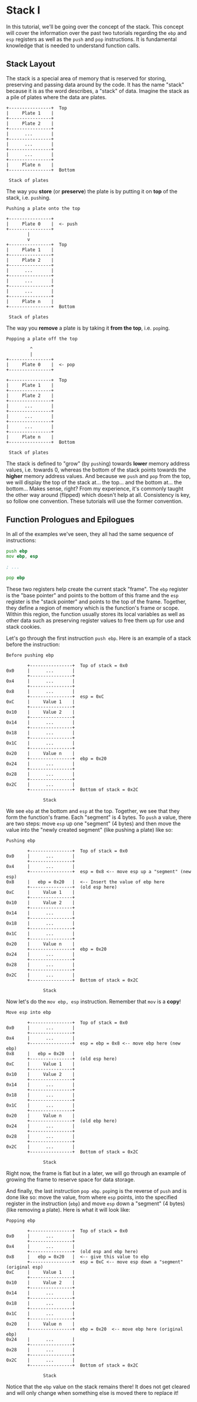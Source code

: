 # Stack I

In this tutorial, we'll be going over the concept of the stack. This concept will cover the information over the past two tutorials regarding the `ebp` and `esp` registers as well as the `push` and `pop` instructions. It is fundamental knowledge that is needed to understand function calls.

## Stack Layout

The stack is a special area of memory that is reserved for storing, preserving and passing data around by the code. It has the name "stack" because it is as the word describes, a "stack" of data. Imagine the stack as a pile of plates where the data are plates. 

```
+----------------+  Top
|     Plate 1    |
+----------------+
|     Plate 2    |
+----------------+
|      ...       |
+----------------+
|      ...       |
+----------------+
|      ...       |
+----------------+
|     Plate n    |
+----------------+  Bottom

 Stack of plates
```

The way you **store** (or **preserve**) the plate is by putting it on **top** of the stack, i.e. `push`ing. 

```
Pushing a plate onto the top

+----------------+
|     Plate 0    |  <- push
+----------------+
        |
        v
+----------------+  Top
|     Plate 1    |
+----------------+
|     Plate 2    |
+----------------+
|      ...       |
+----------------+
|      ...       |
+----------------+
|      ...       |
+----------------+
|     Plate n    |
+----------------+  Bottom

 Stack of plates
```

The way you **remove** a plate is by taking it **from the top**, i.e. `pop`ing. 

```
Popping a plate off the top

         ^
         |
+----------------+
|     Plate 0    |  <- pop
+----------------+

+----------------+  Top
|     Plate 1    |
+----------------+
|     Plate 2    |
+----------------+
|      ...       |
+----------------+
|      ...       |
+----------------+
|      ...       |
+----------------+
|     Plate n    |
+----------------+  Bottom

 Stack of plates
```

The stack is defined to "grow" (by `push`ing) towards **lower** memory address values, i.e. towards 0, whereas the bottom of the stack points towards the **higher** memory address values. And because we `push` and `pop` from the top, we will display the top of the stack at... the top... and the bottom at... the bottom... Makes sense, right? From my experience, it's commonly taught the other way around (flipped) which doesn't help at all. Consistency is key, so follow one convention. These tutorials will use the former convention.

## Function Prologues and Epilogues

In all of the examples we've seen, they all had the same sequence of instructions:

```asm
push ebp
mov ebp, esp

; ...

pop ebp
```

These two registers help create the current stack "frame". The `ebp` register is the "base pointer" and points to the bottom of this frame and the `esp` register is the "stack pointer" and points to the top of the frame. Together, they define a region of memory which is the function's frame or scope. Within this region, the function usually stores its local variables as well as other data such as preserving register values to free them up for use and stack cookies.

Let's go through the first instruction `push ebp`. Here is an example of a stack before the instruction:

```
Before pushing ebp

        +----------------+  Top of stack = 0x0
0x0     |      ...       |
        +----------------+
0x4     |      ...       |
        +----------------+
0x8     |      ...       |
        +----------------+  esp = 0xC
0xC     |     Value 1    |
        +----------------+
0x10    |     Value 2    |
        +----------------+
0x14    |      ...       |
        +----------------+
0x18    |      ...       |
        +----------------+
0x1C    |      ...       |
        +----------------+
0x20    |     Value n    |
        +----------------+  ebp = 0x20
0x24    |      ...       |
        +----------------+
0x28    |      ...       |
        +----------------+
0x2C    |      ...       |
        +----------------+  Bottom of stack = 0x2C
        
              Stack
```

We see `ebp` at the bottom and `esp` at the top. Together, we see that they form the function's frame. Each "segment" is 4 bytes. To `push` a value, there are two steps: move `esp` up one "segment" (4 bytes) and then move the value into the "newly created segment" (like pushing a plate) like so:

```
Pushing ebp

        +----------------+  Top of stack = 0x0
0x0     |      ...       |
        +----------------+
0x4     |      ...       |
        +----------------+  esp = 0x8 <-- move esp up a "segment" (new esp)
0x8     |   ebp = 0x20   |  <-- Insert the value of ebp here
        +----------------+  (old esp here)
0xC     |     Value 1    |
        +----------------+
0x10    |     Value 2    |
        +----------------+
0x14    |      ...       |
        +----------------+
0x18    |      ...       |
        +----------------+
0x1C    |      ...       |
        +----------------+
0x20    |     Value n    |
        +----------------+  ebp = 0x20
0x24    |      ...       |
        +----------------+
0x28    |      ...       |
        +----------------+
0x2C    |      ...       |
        +----------------+  Bottom of stack = 0x2C
        
              Stack
```

Now let's do the `mov ebp, esp` instruction. Remember that `mov` is a **copy**!

```
Move esp into ebp

        +----------------+  Top of stack = 0x0
0x0     |      ...       |
        +----------------+
0x4     |      ...       |
        +----------------+  esp = ebp = 0x8 <-- move ebp here (new ebp)
0x8     |   ebp = 0x20   |  
        +----------------+  (old esp here)
0xC     |     Value 1    |
        +----------------+
0x10    |     Value 2    |
        +----------------+
0x14    |      ...       |
        +----------------+
0x18    |      ...       |
        +----------------+
0x1C    |      ...       |
        +----------------+
0x20    |     Value n    |
        +----------------+  (old ebp here)
0x24    |      ...       |
        +----------------+
0x28    |      ...       |
        +----------------+
0x2C    |      ...       |
        +----------------+  Bottom of stack = 0x2C
        
              Stack
```

Right now, the frame is flat but in a later, we will go through an example of growing the frame to reserve space for data storage.

And finally, the last instruction `pop ebp`. `pop`ing is the reverse of `push` and is done like so: move the value, from where `esp` points, into the specified register in the instruction (`ebp`) and move `esp` down a "segment" (4 bytes) (like removing a plate). Here is what it will look like:

```
Popping ebp

        +----------------+  Top of stack = 0x0
0x0     |      ...       |
        +----------------+
0x4     |      ...       |
        +----------------+  (old esp and ebp here)
0x8     |   ebp = 0x20   |  <-- give this value to ebp
        +----------------+  esp = 0xC <-- move esp down a "segment" (original esp)
0xC     |     Value 1    |
        +----------------+
0x10    |     Value 2    |
        +----------------+
0x14    |      ...       |
        +----------------+
0x18    |      ...       |
        +----------------+
0x1C    |      ...       |
        +----------------+
0x20    |     Value n    |
        +----------------+  ebp = 0x20  <-- move ebp here (original ebp)
0x24    |      ...       |
        +----------------+
0x28    |      ...       |
        +----------------+
0x2C    |      ...       |
        +----------------+  Bottom of stack = 0x2C
        
              Stack
```

Notice that the `ebp` value on the stack remains there! It does not get cleared and will only change when something else is moved there to replace it!
